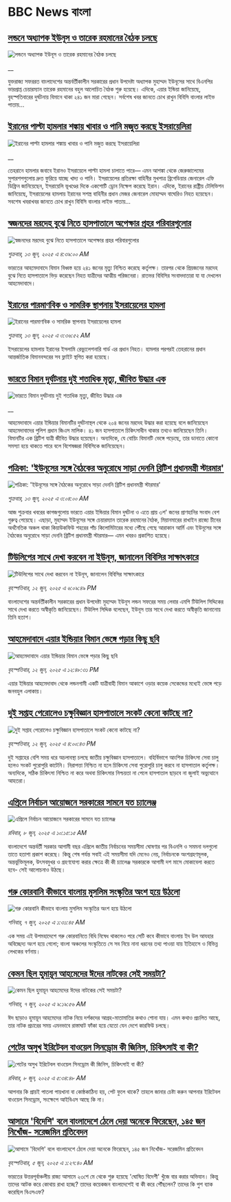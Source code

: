 # BBC News বাংলা## [লন্ডনে অধ্যাপক ইউনূস ও তারেক রহমানের বৈঠক চলছে](https://www.bbc.co.uk/bengali/live/c3d4g9dydn9t?at_campaign=githubrss)![লন্ডনে অধ্যাপক ইউনূস ও তারেক রহমানের বৈঠক চলছে](https://ichef.bbci.co.uk/ace/standard/240/cpsprodpb/cd15/live/5e387100-4831-11f0-84b6-6bf0f66205f1.jpg)__যুক্তরাজ্য সফররত বাংলাদেশের অন্তর্বর্তীকালীন সরকারের প্রধান উপদেষ্টা অধ্যাপক মুহাম্মদ ইউনূসের সাথে বিএনপির ভারপ্রাপ্ত চেয়ারম্যান তারেক রহমানের বহুল আলোচিত বৈঠক শুরু হয়েছে। এদিকে, এয়ার ইন্ডিয়া জানিয়েছে, বৃহস্পতিবারের দুর্ঘটনায় বিমানে থাকা ২৪১ জন মারা গেছেন। সর্বশেষ খবর জানতে চোখ রাখুন বিবিসি বাংলার লাইভ পাতায়...## [ইরানের পাল্টা হামলার শঙ্কায় খাবার ও পানি মজুত করছে ইসরায়েলিরা](https://www.bbc.co.uk/bengali/live/cd0l15j3jnzt?at_campaign=githubrss)![ইরানের পাল্টা হামলার শঙ্কায় খাবার ও পানি মজুত করছে ইসরায়েলিরা](https://ichef.bbci.co.uk/ace/standard/240/cpsprodpb/464f/live/ffb7a5d0-4829-11f0-bbaa-4bc03e0665b7.jpg)__তেহরানে হামলার জবাবে ইরানও ইসরায়েলে পাল্টা হামলা চালাতে পারে— এমন আশঙ্কা থেকে জেরুজালেমের সুপারশপগুলোয় দ্রুত ফুরিয়ে যাচ্ছে খাদ্য ও পানি। ইসরায়েলের প্রতিরক্ষা বাহিনীর মুখপাত্র ব্রিগেডিয়ার জেনারেল এফি ডিফ্রিন জানিয়েছেন, ইসরায়েলি ভূখণ্ডের দিকে একশোটি ড্রোন নিক্ষেপ করেছে ইরান। এদিকে, ইরানের রাষ্ট্রীয় টেলিভিশন জানিয়েছে, ইসরায়েলের হামলায় ইরানের সশস্ত্র বাহিনীর প্রধান মেজর জেনারেল মোহাম্মদ বাঘেরিও নিহত হয়েছেন। সবশেষ খবরাখবর জানতে চোখ রাখুন বিবিসি বাংলার লাইভ পাতায়...## [স্বজনদের মরদেহ বুঝে নিতে হাসপাতালে অপেক্ষার প্রহর পরিবারগুলাের](https://www.bbc.com/bengali/articles/cx2q7nq966no?at_campaign=githubrss)![স্বজনদের মরদেহ বুঝে নিতে হাসপাতালে অপেক্ষার প্রহর পরিবারগুলাের](https://ichef.bbci.co.uk/ace/standard/240/cpsprodpb/ae60/live/a7b72350-480c-11f0-9471-e380f647874e.jpg)_শুক্রবার, ১৩ জুন, ২০২৫ এ ৪:৩৯:০০ AM_ভারতের আহমেদাবাদে বিমান বিধ্বস্ত হয়ে ২৪১ জনের মৃত্যু নিশ্চিত করেছে কর্তৃপক্ষ। তারপর থেকে প্রিয়জনের মরদেহ বুঝে নিতে হাসপাতালে ভিড় করেছেন নিহত যাত্রীদের আত্মীয় পরিজনেরা। রাতভর বিবিসির সংবাদদাতারা যা যা দেখলেন আহমেদাবাদে।## [ইরানের পারমাণবিক ও সামরিক স্থাপনায় ইসরায়েলের হামলা  ](https://www.bbc.com/bengali/articles/cx2r824px48o?at_campaign=githubrss)![ইরানের পারমাণবিক ও সামরিক স্থাপনায় ইসরায়েলের হামলা  ](https://ichef.bbci.co.uk/ace/standard/240/cpsprodpb/3033/live/4fe8bd40-4803-11f0-9471-e380f647874e.jpg)_শুক্রবার, ১৩ জুন, ২০২৫ এ ৩:৩৬:৫২ AM_ইসরায়েলের হামলায় ইরানের ইসলামি রেভ্যুলেশনারি গার্ড এর প্রধান নিহত। হামলার                 পরপরই তেহরানের প্রধান আন্তর্জাতিক বিমানবন্দরের সব ফ্লাইট স্থগিত করা হয়েছে।## [ভারতে বিমান দুর্ঘটনায় দুই শতাধিক মৃত্যু, জীবিত উদ্ধার এক ](https://www.bbc.co.uk/bengali/live/c39x84nm2rjt?at_campaign=githubrss)![ভারতে বিমান দুর্ঘটনায় দুই শতাধিক মৃত্যু, জীবিত উদ্ধার এক ](https://ichef.bbci.co.uk/ace/standard/240/cpsprodpb/a0a8/live/64d45340-47b3-11f0-9471-e380f647874e.jpg)__আহমেদাবাদে এয়ার ইন্ডিয়ার বিমানটির দুর্ঘটনাস্থল থেকে ২০৪ জনের মরদেহ উদ্ধার করা হয়েছে বলে জানিয়েছেন আহমেদাবাদের পুলিশ প্রধান জিএস মালিক। ৪১ জন হাসপাতালে চিকিৎসাধীন থাকার তথ্যও জানিয়েছেন তিনি। বিমানটির এক ব্রিটিশ যাত্রী জীবিত  উদ্ধার হয়েছেন। অন্যদিকে,  যে বোয়িং বিমানটি ভেঙ্গে পড়েছে, তার ডানাতে কোনো সমস্যা হয়ে থাকতে পারে বলে বিশেষজ্ঞরা বিবিসিকে জানিয়েছেন।## [পত্রিকা: 'ইউনূসের সঙ্গে বৈঠকের অনুরোধে সাড়া দেননি ব্রিটিশ প্রধানমন্ত্রী স্টারমার'](https://www.bbc.com/bengali/articles/cj6rj6w7gy7o?at_campaign=githubrss)![পত্রিকা: 'ইউনূসের সঙ্গে বৈঠকের অনুরোধে সাড়া দেননি ব্রিটিশ প্রধানমন্ত্রী স্টারমার'](https://ichef.bbci.co.uk/ace/standard/240/cpsprodpb/f7db/live/6e6c3000-47fc-11f0-9710-0f82b7f564cc.jpg)_শুক্রবার, ১৩ জুন, ২০২৫ এ ৩:০৪:০০ AM_আজ শুক্রবার খবরের কাগজগুলোয় ভারতে এয়ার ইন্ডিয়ার বিমান দুর্ঘটনা ও এতে প্রায় ৩শ' জনের প্রাণহানির সংবাদ বেশ গুরুত্ব পেয়েছে। এছাড়া, মুহাম্মদ ইউনূসের সঙ্গে চেয়ারম্যান তারেক রহমানের বৈঠক, মিয়ানমারের রাখাইন রাজ্যে চীনের অর্থনৈতিক অঞ্চল থাকা কিয়াউকফিউ শহরের পাঁচ কিলোমিটারের মধ্যে পৌঁছে গেছে আরাকান আর্মি এবং ইউনূসের সঙ্গে বৈঠকের অনুরোধে সাড়া দেননি ব্রিটিশ প্রধানমন্ত্রী স্টারমার— এমন খবরও প্রকাশিত হয়েছে।## [টিউলিপের সাথে দেখা করবেন না ইউনূস, জানালেন বিবিসির সাক্ষাৎকারে ](https://www.bbc.com/bengali/articles/c89pz207npdo?at_campaign=githubrss)![টিউলিপের সাথে দেখা করবেন না ইউনূস, জানালেন বিবিসির সাক্ষাৎকারে ](https://ichef.bbci.co.uk/ace/standard/240/cpsprodpb/1a86/live/edfe8f50-47ae-11f0-9471-e380f647874e.jpg)_বৃহস্পতিবার, ১২ জুন, ২০২৫ এ ৬:০৯:৪৯ PM_বাংলাদেশের অন্তর্বর্তীকালীন সরকারের প্রধান উপদেষ্টা মুহাম্মদ ইউনূস লন্ডন সফরের সময় লেবার এমপি টিউলিপ সিদ্দিকের সাথে দেখা করতে অস্বীকৃতি জানিয়েছেন। টিউলিপ সিদ্দিক বলেছেন, ইউনূস তার সাথে দেখা করতে অস্বীকৃতি জানানোয় তিনি হতাশ।## [আহমেদাবাদে এয়ার ইন্ডিয়ার বিমান ভেঙ্গে পড়ার কিছু ছবি](https://www.bbc.com/bengali/articles/cwynr8gjg8wo?at_campaign=githubrss)![আহমেদাবাদে এয়ার ইন্ডিয়ার বিমান ভেঙ্গে পড়ার কিছু ছবি](https://ichef.bbci.co.uk/ace/standard/240/cpsprodpb/827c/live/0b9da640-478c-11f0-84b6-6bf0f66205f1.jpg)_বৃহস্পতিবার, ১২ জুন, ২০২৫ এ ১২:৪৮:৩১ PM_এয়ার ইন্ডিয়ার আহমেদাবাদ থেকে লন্ডনগামী একটি যাত্রীবাহী বিমান আকাশে ওড়ার কয়েক সেকেন্ডের মধ্যেই ভেঙ্গে পড়ে জনবহুল এলাকায়।## [দুই সপ্তাহ পেরোলেও চক্ষুবিজ্ঞান হাসপাতালে সংকট কেনো কাটছে না?](https://www.bbc.com/bengali/articles/c20xrz41e33o?at_campaign=githubrss)![দুই সপ্তাহ পেরোলেও চক্ষুবিজ্ঞান হাসপাতালে সংকট কেনো কাটছে না?](https://ichef.bbci.co.uk/ace/standard/240/cpsprodpb/fb49/live/81a485a0-4789-11f0-a47c-ad7f1f2709e4.jpg)_বৃহস্পতিবার, ১২ জুন, ২০২৫ এ ৪:০০:৪৩ PM_দুই সপ্তাহের বেশি সময় ধরে অচলাবস্থা চলছে জাতীয় চক্ষুবিজ্ঞান হাসপাতালে। বহির্বিভাগে আংশিক চিকিৎসা সেবা চালু হলেও সংকট পুরোপুরি কাটেনি। নিরাপত্তা নিশ্চিত না হলে চিকিৎসা সেবা পুরোপুরি চালু করবে না হাসপাতাল কর্তৃপক্ষ। অন্যদিকে, সঠিক চিকিৎসা নিশ্চিত না করে অথবা চিকিৎসার নিশ্চয়তা না পেলে  হাসপাতাল ছাড়বে না জুলাই অভ্যুত্থানে আহতরা।## [এপ্রিলে নির্বাচন আয়োজনে সরকারের সামনে যত চ্যালেঞ্জ](https://www.bbc.com/bengali/articles/cx2edg48wryo?at_campaign=githubrss)![এপ্রিলে নির্বাচন আয়োজনে সরকারের সামনে যত চ্যালেঞ্জ](https://ichef.bbci.co.uk/ace/standard/240/cpsprodpb/7c7c/live/2fa62c50-444f-11f0-b7c8-dff14205f20a.jpg)_রবিবার, ৮ জুন, ২০২৫ এ ১০:১৫:১৫ AM_বাংলাদেশে অন্তর্বর্তী সরকার আগামী বছর এপ্রিলে জাতীয় নির্বাচনের সময়সীমা ঘোষণার পর বিএনপি ও সমমনা দলগুলো তাতে হতাশা প্রকাশ করেছে। কিন্তু শেষ পর্যন্ত সবাই এই সময়সীমা যদি মেনেও নেয়, নির্বাচনকে অংশগ্রহণমূলক, অন্তর্ভুক্তিমূলক, উৎসবমুখর ও গ্রহণযোগ্য করার ক্ষেত্রে কী কী চ্যালেঞ্জ সরকারকে আগামী দশ মাসে মোকাবেলা করতে হবে- সেই আলোচনাও উঠছে।## [গরু কোরবানি কীভাবে বাংলায় মুসলিম সংস্কৃতির অংশ হয়ে উঠলো ](https://www.bbc.com/bengali/articles/c4gr7r58992o?at_campaign=githubrss)![গরু কোরবানি কীভাবে বাংলায় মুসলিম সংস্কৃতির অংশ হয়ে উঠলো ](https://ichef.bbci.co.uk/ace/standard/240/cpsprodpb/b116/live/91bdd740-3afd-11f0-96c3-cf669419a2b0.jpg)_শনিবার, ৭ জুন, ২০২৫ এ ১:৩১:৪৫ AM_এক সময় এই উপমহাদেশে গরু কোরবানিতে বিধি নিষেধ থাকলেও পরে সেটি কবে কীভাবে বাংলায় ইদ উল আযহার অবিচ্ছেদ্য অংশ হয়ে গেলো; বাংলা অঞ্চলের সংস্কৃতিতে সে সব নিয়ে নানা ধরনের তথ্য পাওয়া যায় ইতিহাসে ও বিভিন্ন লেখকের বর্ণনায়।## [কেমন ছিল হুমায়ূন আহমেদের ঈদের নাটকের সেই সময়টা?](https://www.bbc.com/bengali/articles/cx2j453zddgo?at_campaign=githubrss)![কেমন ছিল হুমায়ূন আহমেদের ঈদের নাটকের সেই সময়টা?](https://ichef.bbci.co.uk/ace/standard/240/cpsprodpb/efb6/live/bfc5e350-437f-11f0-88da-ad18448c06ba.jpg)_শনিবার, ৭ জুন, ২০২৫ এ ৯:১৯:৫৬ AM_ঈদ ছাড়াও হুমায়ূন আহমেদের নাটক নিয়ে দর্শকদের আগ্রহ-মাতামাতির কথাও শোনা যায়। এমন কথাও প্রচলিত আছে, তার নাটক প্রচারের সময় এমনভাবে রাস্তাঘাট ফাঁকা হয়ে যেতো যেন দেশে কারফিউ চলছে।## [পেটের অসুখ ইরিটেবল বাওয়েল সিনড্রোম কী জিনিস, চিকিৎসাই বা কী?](https://www.bbc.com/bengali/articles/c93gxpj94p4o?at_campaign=githubrss)![পেটের অসুখ ইরিটেবল বাওয়েল সিনড্রোম কী জিনিস, চিকিৎসাই বা কী?](https://ichef.bbci.co.uk/ace/standard/240/cpsprodpb/7f1e/live/3b572510-226a-11f0-81a9-27d3f3d71068.jpg)_রবিবার, ৮ জুন, ২০২৫ এ ৫:৩৪:৪৮ AM_আপনার কি প্রায়ই পাতলা পায়খানা বা কোষ্ঠকাঠিন্য হয়, পেট ফুলে থাকে? তাহলে জানার চেষ্টা করুন আপনার ইরিটেবল বাওয়েল সিনড্রোম, সংক্ষেপে আইবিএস আছে কি না।## [আসামে 'বিদেশি' বলে বাংলাদেশে ঠেলে দেয়া অনেকে ফিরেছেন, ১৪৫ জন নিখোঁজ- সরেজমিন প্রতিবেদন](https://www.bbc.com/bengali/articles/cpvkx943ddzo?at_campaign=githubrss)![আসামে 'বিদেশি' বলে বাংলাদেশে ঠেলে দেয়া অনেকে ফিরেছেন, ১৪৫ জন নিখোঁজ- সরেজমিন প্রতিবেদন](https://ichef.bbci.co.uk/ace/standard/240/cpsprodpb/bd73/live/08b76270-413a-11f0-bace-e1270fc31f5e.jpg)_বৃহস্পতিবার, ৫ জুন, ২০২৫ এ ১:২৭:৪০ AM_ভারতের উত্তরপূর্বাঞ্চলীয় রাজ্য আসামে ২৩শে মে থেকে শুরু হয়েছে 'ঘোষিত বিদেশী' খুঁজে বার করার অভিযান। কিন্তু তাদের আটক করে কোথায় রাখা হচ্ছে? তাদের কয়েকজন বাংলাদেশেই বা কী করে পৌঁছলেন? তাদের কি পুশ ব্যাক করেছিল বিএসএফ?